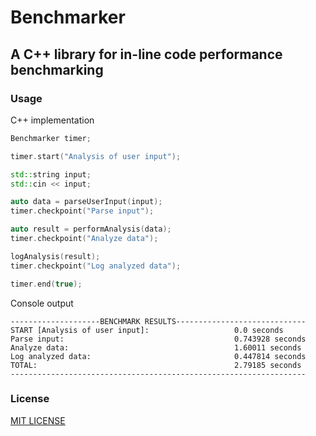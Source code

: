 # Benchmarker

## A C++ library for in-line code performance benchmarking

### Usage

C++ implementation

```cpp
Benchmarker timer;

timer.start("Analysis of user input");

std::string input;
std::cin << input;

auto data = parseUserInput(input);
timer.checkpoint("Parse input");

auto result = performAnalysis(data);
timer.checkpoint("Analyze data");

logAnalysis(result);
timer.checkpoint("Log analyzed data");

timer.end(true);
```

Console output

```console
--------------------BENCHMARK RESULTS-----------------------------
START [Analysis of user input]:                   0.0 seconds
Parse input:                                      0.743928 seconds
Analyze data:                                     1.60011 seconds
Log analyzed data:                                0.447814 seconds
TOTAL:                                            2.79185 seconds
------------------------------------------------------------------
```

### License

[MIT LICENSE](LICENSE.md)